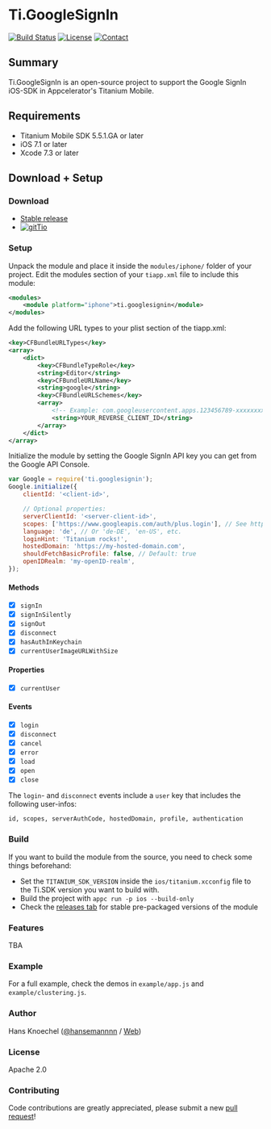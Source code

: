# Ti.GoogleSignIn 
[![Build Status](https://travis-ci.org/hansemannn/ti.googlesignin.svg?branch=master)](https://travis-ci.org/hansemannn/ti.googlesignin) [![License](http://hans-knoechel.de/shields/shield-license.svg?v=1)](./LICENSE) [![Contact](http://hans-knoechel.de/shields/shield-twitter.svg?v=1)](http://twitter.com/hansemannnn)

 Summary
---------------
Ti.GoogleSignIn is an open-source project to support the Google SignIn iOS-SDK in Appcelerator's Titanium Mobile. 

Requirements
---------------
  - Titanium Mobile SDK 5.5.1.GA or later
  - iOS 7.1 or later
  - Xcode 7.3 or later

Download + Setup
---------------

### Download
  * [Stable release](https://github.com/hansemannn/Ti.GoogleSignIn/releases)
  * [![gitTio](http://hans-knoechel.de/shields/shield-gittio.svg)](http://gitt.io/component/ti.googlesignin)

### Setup
Unpack the module and place it inside the `modules/iphone/` folder of your project.
Edit the modules section of your `tiapp.xml` file to include this module:
```xml
<modules>
    <module platform="iphone">ti.googlesignin</module>
</modules>
```
Add the following URL types to your plist section of the tiapp.xml:
```xml
<key>CFBundleURLTypes</key>
<array>
    <dict>
        <key>CFBundleTypeRole</key>
        <string>Editor</string>
        <key>CFBundleURLName</key>
        <string>google</string>
        <key>CFBundleURLSchemes</key>
        <array>
            <!-- Example: com.googleusercontent.apps.123456789-xxxxxxxx -->
            <string>YOUR_REVERSE_CLIENT_ID</string>
        </array>
    </dict>
</array>
```

Initialize the module by setting the Google SignIn API key you can get from the Google API Console.
```javascript
var Google = require('ti.googlesignin');
Google.initialize({
    clientId: '<client-id>',

    // Optional properties:
    serverClientId: '<server-client-id>',
    scopes: ['https://www.googleapis.com/auth/plus.login'], // See https://developers.google.com/identity/protocols/googlescopes for more
    language: 'de', // Or 'de-DE', 'en-US', etc.
    loginHint: 'Titanium rocks!',
    hostedDomain: 'https://my-hosted-domain.com',
    shouldFetchBasicProfile: false, // Default: true
    openIDRealm: 'my-openID-realm',
});
```
#### Methods
- [x] `signIn`
- [x] `signInSilently`
- [x] `signOut`
- [x] `disconnect`
- [x] `hasAuthInKeychain`
- [x] `currentUserImageURLWithSize`

#### Properties
- [x] `currentUser`

#### Events
- [x] `login`
- [x] `disconnect`
- [x] `cancel`
- [x] `error`
- [x] `load`
- [x] `open`
- [x] `close`

The `login`- and `disconnect` events include a `user` key that includes the following user-infos:
```
id, scopes, serverAuthCode, hostedDomain, profile, authentication
```

### Build
If you want to build the module from the source, you need to check some things beforehand:
- Set the `TITANIUM_SDK_VERSION` inside the `ios/titanium.xcconfig` file to the Ti.SDK version you want to build with.
- Build the project with `appc run -p ios --build-only`
- Check the [releases tab](https://github.com/hansemannn/ti.googlesignin/releases) for stable pre-packaged versions of the module

### Features
TBA

### Example
For a full example, check the demos in `example/app.js` and `example/clustering.js`.

### Author
Hans Knoechel ([@hansemannnn](https://twitter.com/hansemannnn) / [Web](http://hans-knoechel.de))

### License
Apache 2.0

### Contributing
Code contributions are greatly appreciated, please submit a new [pull request](https://github.com/hansemannn/ti.googlesignin/pull/new/master)!
